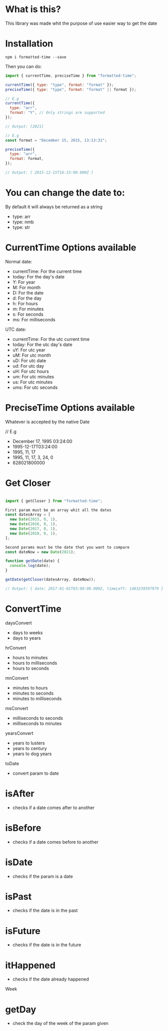 # What is this?

This library was made whit the purpose of use easier way to get the date

# Installation

`npm i formatted-time --save`

Then you can do:

```js
import { currentTime, preciseTime } from "formatted-time";

currentTime({ type: "type", format: "format" });
preciseTime({ type: "type", format: "format" || format });

// E.g
currentTime({
  type: "arr",
  format: "Y", // Only strings are supported
});

// Output: [2021]

// E.g
const format = "December 15, 2015, 13:13:31";

preciseTime({
  type: "arr",
  format: format,
});

// Output: [ 2015-12-15T16:15:00.000Z ]
```

# You can change the date to:

By default it will always be returned as a string

- type: arr
- type: nmb
- type: str

# CurrentTime Options available

Normal date:

- currentTime: For the current time
- today: For the day's date
- Y: For year
- M: For month
- D: For the date
- d: For the day
- h: For hours
- m: For minutes
- s: For seconds
- ms: For milliseconds

UTC date:

- currentTime: For the utc current time
- today: For the utc day's date
- uY: For utc year
- uM: For utc month
- uD: For utc date
- ud: For utc day
- uH: For utc hours
- um: For utc minutes
- us: For utc minutes
- ums: For utc seconds

# PreciseTime Options available

Whatever is accepted by the native Date

// E.g

- December 17, 1995 03:24:00
- 1995-12-17T03:24:00
- 1995, 11, 17
- 1995, 11, 17, 3, 24, 0
- 628021800000

# Get Closer

```js

import { getCloser } from "formatted-time";

First param must be an array whit all the dates
const datesArray = [
  new Date(2015, 0, 1),
  new Date(2016, 0, 1),
  new Date(2017, 0, 1),
  new Date(2010, 0, 1),
];

Second params must be the date that you want to compare
const dateNow = new Date(2021);

function getDate(date) {
  console.log(date);
}

getDate(getCloser(datesArray, dateNow));

// Output: { date: 2017-01-01T03:00:00.000Z, timeLeft: 1483239597979 }

```

# ConvertTime

daysConvert

- days to weeks
- days to years

hrConvert

- hours to minutes
- hours to milliseconds
- hours to seconds

mnConvert

- minutes to hours
- minutes to seconds
- minutes to milliseconds

msConvert

- milliseconds to seconds
- milliseconds to minutes

yearsConvert

- years to lusters
- years to century
- years to dog years

toDate

- convert param to date
# isAfter

- checks if a date comes after to another

# isBefore

- checks if a date comes before to another

# isDate

- checks if the param is a date

# isPast

- checks if the date is in the past

# isFuture

- checks if the date is in the future

# itHappened

- checks if the date already happened

Week
# getDay

- check the day of the week of the param given 